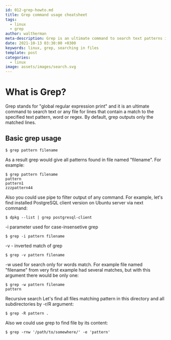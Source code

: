 ```yaml
---
id: 012-grep-howto.md
title: Grep command usage cheatsheet
tags: 
  - linux
  - grep
author: waltherman
meta-description: Grep is an ultimate command to search text patterns in files
date: 2021-10-13 03:30:00 +0300 
keywords: linux, grep, searching in files
template: post
categories:
  - linux
image: assets/images/search.svg
---
```


# What is Grep?

Grep stands for "global regular expression print" and it is an ultimate command to search text or any file for lines that contain a match to the specified text pattern, word or regex.
By default, grep outputs only the matched lines.

## Basic grep usage

```
$ grep pattern filename
```

As a result grep would give all patterns found in file named "filename". For example:

```
$ grep pattern filename
pattern
pattern1
zzzpattern44
```

Also you could use pipe to filter output of any command. For example, let's find installed PostgreSQL client version on Ubuntu server via next command:
```
$ dpkg --list | grep postgresql-client

```

-i parameter used for case-insensetive grep 
```
$ grep -i pattern filename

```
-v - inverted match of grep

```
$ grep -v pattern filename

```

-w used for search only for words match. For example file named "filename" from very first example had several matches, but with this argument there would be only one:
```
$ grep -w pattern filename
pattern
```

Recursive search
Let's find all files matching pattern in this directory and all subdirectories by -r/R argument:

```
$ grep -R pattern .

```
Also we could use grep to find file by its content:

```
$ grep -rnw '/path/to/somewhere/' -e 'pattern'

```
